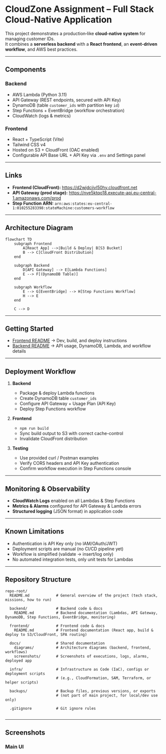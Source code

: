 # CloudZone Assignment – Full Stack Cloud-Native Application

This project demonstrates a production‑like **cloud‑native system** for managing customer IDs.  
It combines a **serverless backend** with a **React frontend**, an **event‑driven workflow**, and AWS best practices.

---

## Components

### Backend

- AWS Lambda (Python 3.11)
- API Gateway (REST endpoints, secured with API Key)
- DynamoDB (table `customer_ids` with partition key `id`)
- Step Functions + EventBridge (workflow orchestration)
- CloudWatch (logs & metrics)

### Frontend

- React + TypeScript (Vite)
- Tailwind CSS v4
- Hosted on S3 + CloudFront (OAC enabled)
- Configurable API Base URL + API Key via `.env` and Settings panel

---

## Links

- **Frontend (CloudFront):** https://d2wjdcjivl50hy.cloudfront.net
- **API Gateway (prod stage):** https://nve5ktqo18.execute-api.eu-central-1.amazonaws.com/prod
- **Step Function ARN:** `arn:aws:states:eu-central-1:010255283398:stateMachine:customers-workflow`

---

## Architecture Diagram

```mermaid
flowchart TD
    subgraph Frontend
        A[React App] -->|Build & Deploy| B[S3 Bucket]
        B --> C[CloudFront Distribution]
    end

    subgraph Backend
        D[API Gateway] --> E[Lambda Functions]
        E --> F[(DynamoDB Table)]
    end

    subgraph Workflow
        E --> G[EventBridge] --> H[Step Functions Workflow]
        H --> E
    end

    C --> D
```

---

## Getting Started

- [Frontend README](./frontend/README.md) → Dev, build, and deploy instructions
- [Backend README](./backend/README.md) → API usage, DynamoDB, Lambda, and workflow details

---

## Deployment Workflow

1. **Backend**

   - Package & deploy Lambda functions
   - Create DynamoDB table `customer_ids`
   - Configure API Gateway + Usage Plan (API Key)
   - Deploy Step Functions workflow

2. **Frontend**

   - `npm run build`
   - Sync build output to S3 with correct cache-control
   - Invalidate CloudFront distribution

3. **Testing**
   - Use provided curl / Postman examples
   - Verify CORS headers and API Key authentication
   - Confirm workflow execution in Step Functions console

---

## Monitoring & Observability

- **CloudWatch Logs** enabled on all Lambdas & Step Functions
- **Metrics & Alarms** configured for API Gateway & Lambda errors
- **Structured logging** (JSON format) in application code

---

## Known Limitations

- Authentication is API Key only (no IAM/OAuth/JWT)
- Deployment scripts are manual (no CI/CD pipeline yet)
- Workflow is simplified (validate → insert/log only)
- No automated integration tests, only unit tests for Lambdas

---

## Repository Structure

```
repo-root/
  README.md            # General overview of the project (tech stack, missions, how to run)

  backend/             # Backend code & docs
    README.md          # Backend documentation (Lambdas, API Gateway, DynamoDB, Step Functions, EventBridge, monitoring)

  frontend/            # Frontend code & docs
    README.md          # Frontend documentation (React app, build & deploy to S3/CloudFront, SPA routing)

  docs/                # Shared documentation
    diagrams/          # Architecture diagrams (backend, frontend, workflows)
    screenshots/       # Screenshots of executions, logs, alarms, deployed app

  infra/               # Infrastructure as Code (IaC), configs or deployment scripts
                       # (e.g., CloudFormation, SAM, Terraform, or helper scripts)

  backups/             # Backup files, previous versions, or exports
                       # (not part of main project, for local/dev use only)

  .gitignore           # Git ignore rules


```

---

## Screenshots

### Main UI

[](./docs/screenshots/CLIENT.png)
